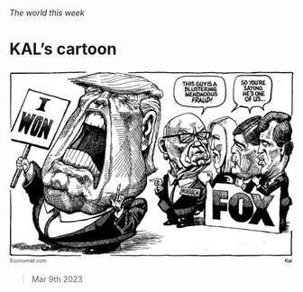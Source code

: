 ###### The world this week

# KAL’s cartoon 

#####  

![image](images/20230311_WWD000.png) 

> Mar 9th 2023 







